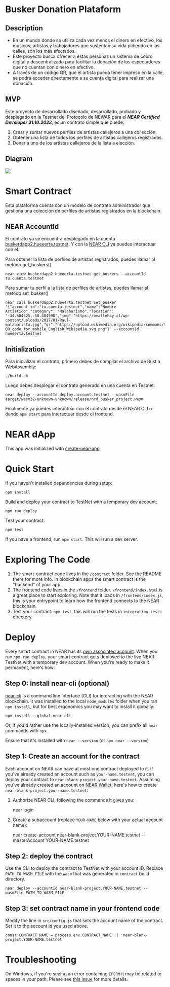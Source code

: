 # Busker Donation Plataform

## Description

- En un mundo donde se utiliza cada vez menos el dinero en efectivo, los músicos, artistas y trabajadores que sustentan su vida pidiendo en las calles, son los más afectados.
- Este proyecto busca ofrecer a estas personas un sistema de cobro digital y descentralizado para facilitar la donación de los espectadores que no cuentan con dinero en efectivo.
- A través de un código QR, que el artista pueda tener impreso en la calle, se podrá acceder directamente a su cuenta digital para realizar una donación.

## MVP

Este proyecto de desarrollado diseñado, desarrollado, probado y desplegado en la Testnet del Protocolo de NEWAR para el **_NEAR Certified Developer 31.10.2022_**, es un contrato simple que puede:

1. Crear y sumar nuevos perfiles de artistas callejeros a una collección.
2. Obtener una lista de todos los perfiles de artistas callejeros registrados.
3. Donar a uno de los artistas callejeros de la lista a elección.

## Diagram

![](https://i.imgur.com/CJKx4K2.png)

# Smart Contract

Esta plataforma cuenta con un modelo de contrato administrador que gestiona una colección de perfiles de artistas registrados en la blockchain.

## NEAR AccountId

El contrato ya se encuentra desplegado en la cuenta [buskerdapp2.hueeerta.testnet](https://stats.gallery/testnet/buskerdapp2.hueeerta.testnet/contract?t=all). Y con la [NEAR CLI](https://docs.near.org/tools/near-cli) ya puedes interactuar con el.

Para obtener la lista de perfiles de artistas registrados, puedes llamar al metodo get_buskers()

```
near view buskerdapp2.hueeerta.testnet get_buskers --accountId tu.cuenta.testnet
```

Para sumar tu perfil a la lista de perfiles de artistas, puedes llamar al metodo set_busker()

```
near call buskerdapp2.hueeerta.testnet set_busker '{"account_id":"tu.cuenta.testnet","name":"Nombre Artístico","category": "Malabarismo","location": "-34.584525,-58.404998","img":"https://ovallehoy.cl/wp-content/uploads/2017/01/Raul-malabarista.jpg","qr":"https://upload.wikimedia.org/wikipedia/commons/thumb/d/d0/QR_code_for_mobile_English_Wikipedia.svg/1920px-QR_code_for_mobile_English_Wikipedia.svg.png"}' --accountId hueeerta.testnet
```

## Initialization

Para inicializar el contrato, primero debes de compilar el archivo de Rust a WebAssembly:

```
./build.sh
```

Luego debes desplegar el contrato generado en una cuenta en Testnet:

```
near deploy --accountId deploy.account.testnet --wasmFile target/wasm32-unknown-unknown/release/ncd_busker_project.wasm
```

Finalmente ya puedes interactuar con el contrato desde el NEAR CLI o dando `npm start` para interactuar desde el frontend.

# NEAR dApp

This app was initialized with [create-near-app]

# Quick Start

If you haven't installed dependencies during setup:

    npm install

Build and deploy your contract to TestNet with a temporary dev account:

    npm run deploy

Test your contract:

    npm test

If you have a frontend, run `npm start`. This will run a dev server.

# Exploring The Code

1. The smart-contract code lives in the `/contract` folder. See the README there for
   more info. In blockchain apps the smart contract is the "backend" of your app.
2. The frontend code lives in the `/frontend` folder. `/frontend/index.html` is a great
   place to start exploring. Note that it loads in `/frontend/index.js`,
   this is your entrypoint to learn how the frontend connects to the NEAR blockchain.
3. Test your contract: `npm test`, this will run the tests in `integration-tests` directory.

# Deploy

Every smart contract in NEAR has its [own associated account][near accounts].
When you run `npm run deploy`, your smart contract gets deployed to the live NEAR TestNet with a temporary dev account.
When you're ready to make it permanent, here's how:

## Step 0: Install near-cli (optional)

[near-cli] is a command line interface (CLI) for interacting with the NEAR blockchain. It was installed to the local `node_modules` folder when you ran `npm install`, but for best ergonomics you may want to install it globally:

    npm install --global near-cli

Or, if you'd rather use the locally-installed version, you can prefix all `near` commands with `npx`

Ensure that it's installed with `near --version` (or `npx near --version`)

## Step 1: Create an account for the contract

Each account on NEAR can have at most one contract deployed to it. If you've already created an account such as `your-name.testnet`, you can deploy your contract to `near-blank-project.your-name.testnet`. Assuming you've already created an account on [NEAR Wallet], here's how to create `near-blank-project.your-name.testnet`:

1. Authorize NEAR CLI, following the commands it gives you:

   near login

2. Create a subaccount (replace `YOUR-NAME` below with your actual account name):

   near create-account near-blank-project.YOUR-NAME.testnet --masterAccount YOUR-NAME.testnet

## Step 2: deploy the contract

Use the CLI to deploy the contract to TestNet with your account ID.
Replace `PATH_TO_WASM_FILE` with the `wasm` that was generated in `contract` build directory.

    near deploy --accountId near-blank-project.YOUR-NAME.testnet --wasmFile PATH_TO_WASM_FILE

## Step 3: set contract name in your frontend code

Modify the line in `src/config.js` that sets the account name of the contract. Set it to the account id you used above.

    const CONTRACT_NAME = process.env.CONTRACT_NAME || 'near-blank-project.YOUR-NAME.testnet'

# Troubleshooting

On Windows, if you're seeing an error containing `EPERM` it may be related to spaces in your path. Please see [this issue](https://github.com/zkat/npx/issues/209) for more details.

[create-near-app]: https://github.com/near/create-near-app
[node.js]: https://nodejs.org/en/download/package-manager/
[jest]: https://jestjs.io/
[near accounts]: https://docs.near.org/concepts/basics/account
[near wallet]: https://wallet.testnet.near.org/
[near-cli]: https://github.com/near/near-cli
[gh-pages]: https://github.com/tschaub/gh-pages
